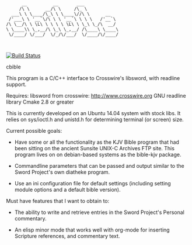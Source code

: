 ```
      __          __       ___             
     /\ \      __/\ \     /\_ \            
  ___\ \ \____/\_\ \ \____\//\ \      __   
 /'___\ \ '__`\/\ \ \ '__`\ \ \ \   /'__`\ 
/\ \__/\ \ \L\ \ \ \ \ \L\ \ \_\ \_/\  __/ 
\ \____\\ \_,__/\ \_\ \_,__/ /\____\ \____\
 \/____/ \/___/  \/_/\/___/  \/____/\/____/
                                           
                                           
```
[![Build Status](https://travis-ci.org/timotheosh/cbible.svg?branch=master)](https://travis-ci.org/timotheosh/cbible)

cbible

This program is a C/C++ interface to Crosswire's libsword, with readline
support.

Requires:
  libsword from crosswire: http://www.crosswire.org
  GNU readline library
  Cmake 2.8 or greater

This is currently developed on an Ubuntu 14.04 system with stock libs. It
relies on sys/ioctl.h and unistd.h for determining terminal (or screen)
size.

Current possible goals:
* Have some or all the functionality as the KJV Bible program that
  had been sitting on the ancient Sunsite UNIX-C Archives FTP site.
  This program lives on on debian-based systems as the bible-kjv
  package.

* Commandline parameters that can be passed and output similar to
  the Sword Project's own diatheke program.

* Use an ini configuration file for default settings (including setting
  module options and a default bible version).

Must have features that I want to obtain to:
* The ability to write and retrieve entries in the Sword Project's
  Personal commentary.

* An elisp minor mode that works well with org-mode for inserting
  Scripture references, and commentary text.

